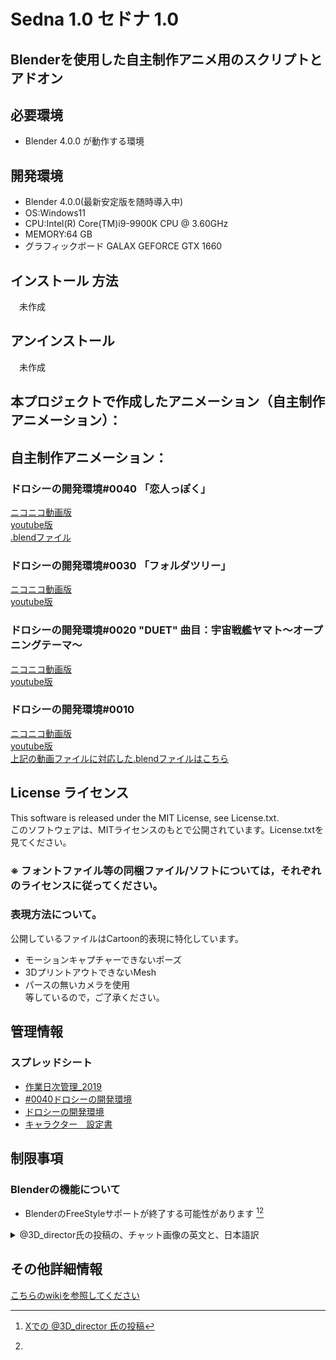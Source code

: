 # Sedna 1.0 セドナ 1.0
## Blenderを使用した自主制作アニメ用のスクリプトとアドオン

## 必要環境
* Blender 4.0.0 が動作する環境

## 開発環境  
* Blender 4.0.0(最新安定版を随時導入中)
* OS:Windows11
* CPU:Intel(R) Core(TM)i9-9900K CPU @ 3.60GHz
* MEMORY:64 GB
* グラフィックボード GALAX GEFORCE GTX 1660

## インストール 方法
　未作成

## アンインストール         
　未作成

## 本プロジェクトで作成したアニメーション（自主制作アニメーション）：
## 自主制作アニメーション：
### ドロシーの開発環境#0040 「恋人っぽく」
[ニコニコ動画版](https://www.nicovideo.jp/watch/sm38663015)  
[youtube版](https://youtu.be/D-_wl9iZHAA)  
[.blendファイル](https://bowlroll.net/file/253079)  

### ドロシーの開発環境#0030 「フォルダツリー」
[ニコニコ動画版](https://nico.ms/sm35034116)  
[youtube版](https://youtu.be/L97rfQ7MrJU)  

### ドロシーの開発環境#0020 "DUET" 曲目：宇宙戦艦ヤマト～オープニングテーマ～
[ニコニコ動画版](https://t.co/Y8y2gcjrQ8)  
[youtube版](https://t.co/eQK7ZWCr0Q)  

### ドロシーの開発環境#0010
[ニコニコ動画版](http://www.nicovideo.jp/watch/sm31660526)  
[youtube版](https://youtu.be/j0UhxwEl4is)  
[上記の動画ファイルに対応した.blendファイルはこちら](https://bowlroll.net/file/134556)

## License ライセンス
This software is released under the MIT License, see License.txt.  
このソフトウェアは、MITライセンスのもとで公開されています。License.txtを見てください。
### ※ フォントファイル等の同梱ファイル/ソフトについては，それぞれのライセンスに従ってください。

### 表現方法について。
公開しているファイルはCartoon的表現に特化しています。
* モーションキャプチャーできないポーズ
* 3DプリントアウトできないMesh
* パースの無いカメラを使用  
等しているので，ご了承ください。

## 管理情報
### スプレッドシート
* [作業日次管理_2019](https://docs.google.com/spreadsheets/d/1OcrweKcC3Z_rvI6SDFZMefqk4avaaWCaK5QpJZbVDw4/edit?usp=sharing)
* [#0040ドロシーの開発環境 ](https://docs.google.com/spreadsheets/d/1tJpMRcpcZwIXc7AqD9v7D-64Ra6Ws9p96xaRzPbO1hQ/edit?usp=sharing)
* [ドロシーの開発環境](https://docs.google.com/spreadsheets/d/1JOwA04ETPTs7nhXe5xuTIlnVsEsFJ_BYAcRnFypRfk4/edit?usp=sharing)
* [キャラクター　設定書](https://docs.google.com/document/d/1RVfo4jyTuvJRAn-cnjJM7ZJmLkL8JQns7_gMxWAObdg/edit?usp=sharing)

## 制限事項
### Blenderの機能について
* BlenderのFreeStyleサポートが終了する可能性があります [^1][^2]  
[^1]: [Xでの @3D_director 氏の投稿](https://twitter.com/3D_director/status/1944112880137183656)  
[^2]:
<details>
<summary>@3D_director氏の投稿の、チャット画像の英文と、日本語訳</summary>
Pierre
'Hi. Since Blender 5 is doing progress with compositor (compositions as nodes data to be imported into another composition), I wanted to ask if FREESTYLE lines could have such behavior also? Currently importing Freestyle lines is not possible in Blender. One has to append the entire file, but it is not possible to just import the style of the lines.'

Falk David
'Freestyle is end-of-life so there won't be any new features for it unfortunately'

Pierre
'Blender 5.0 is "end of life for Freestyle"?'

LazyDodo
'5.0 doesn't change anything about it afaik, freestyle hasn't had a maintainer for years, but no active plans to remove it just yet'


ピエール
『こんにちは。Blender 5ではコンポジター（ノードデータとしてコンポジションを別のコンポジションにインポートする機能）が進化しているので、FREESTYLEのラインにも同様の挙動が可能かどうかお聞きしたいのですが。現在、BlenderではFreestyleのラインをインポートできません。ファイル全体を追加する必要がありますが、ラインのスタイルだけをインポートすることはできません』

ファルク・デイビッド
『Freestyleはサポート終了のため、残念ながら新しい機能は追加されません』

ピエール
『Blender 5.0で「Freestyleのサポート終了」ですか？』

レイジー・ドードー（のんびりドードー）
『5.0では何も変更されません。Freestyleには何年もメンテナーがいませんが、今のところ削除する予定はありません』
</details>

## その他詳細情報
[こちらのwikiを参照してください](../../wiki/Home)
